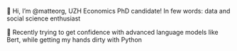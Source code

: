 👋 Hi, I’m @matteorg, UZH Economics PhD candidate! In few words: data and social science enthusiast

🌱 Recently trying to get confidence with advanced language models like Bert, while getting my hands dirty with Python

